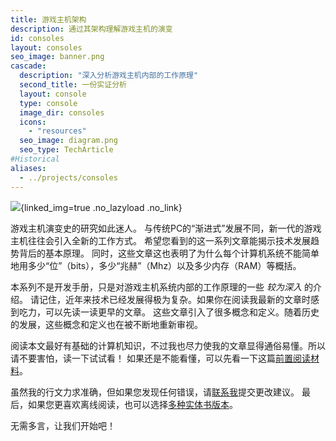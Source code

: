 ```yaml
---
title: 游戏主机架构
description: 通过其架构理解游戏主机的演变
id: consoles
layout: consoles
seo_image: banner.png
cascade:
  description: "深入分析游戏主机内部的工作原理"
  second_title: 一份实证分析
  layout: console
  type: console
  image_dir: consoles
  icons:
    - "resources"
  seo_image: diagram.png
  seo_type: TechArticle
#Historical
aliases:
  - ../projects/consoles
---
```


![](banner.png){linked_img=true .no_lazyload .no_link}

游戏主机演变史的研究如此迷人。 与传统PC的“渐进式”发展不同，新一代的游戏主机往往会引入全新的工作方式。 希望您看到的这一系列文章能揭示技术发展趋势背后的基本原理。 同时，这些文章这也表明了为什么每个计算机系统不能简单地用多少“位”（bits），多少“兆赫”（Mhz）以及多少内存（RAM）等概括。

本系列不是开发手册，只是对游戏主机系统内部的工作原理的一些 *较为深入* 的介绍。 请记住，近年来技术已经发展得极为复杂。如果你在阅读我最新的文章时感到吃力，可以先读一读更早的文章。 这些文章引入了很多概念和定义。随着历史的发展，这些概念和定义也在被不断地重新审视。

阅读本文最好有基础的计算机知识，不过我也尽力使我的文章显得通俗易懂。所以请不要害怕，读一下试试看！ 如果还是不能看懂，可以先看一下这篇[前置阅读材料](readings)。

虽然我的行文力求准确，但如果您发现任何错误，请[联系我](https://github.com/flipacholas/Architecture-of-consoles)提交更改建议。 最后，如果您更喜欢离线阅读，也可以选择[多种实体书版本](book)。

无需多言，让我们开始吧！
